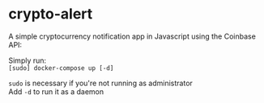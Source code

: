 # crypto-alert
A simple cryptocurrency notification app in Javascript using the Coinbase API:

Simply run:  
```[sudo] docker-compose up [-d]```

```sudo``` is necessary if you're not running as administrator  
Add ```-d``` to run it as a daemon